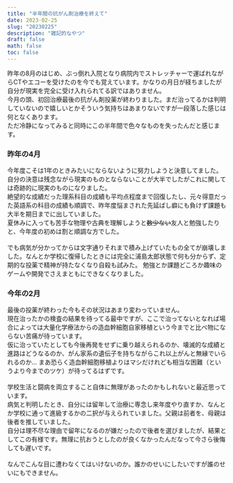 ```yaml
---
title: "半年間の抗がん剤治療を終えて"
date: 2023-02-25
slug: "20230225"
description: "雑記的なやつ"
draft: false
math: false
toc: false
---
```


昨年の8月のはじめ、ぶっ倒れ入院となり病院内でストレッチャーで運ばれながらCTやエコーを受けたのを今でも覚えています。かなりの月日が経ちましたが自分が現実を完全に受け入れられてる訳ではありません。  
今月の頭、初回治療最後の抗がん剤投薬が終わりました。まだ治ってるかは判明していないので嬉しいとかそういう気持ちはあまりないですが一段落した感じは何となくあります。  
ただ冷静になってみると同時にこの半年間で色々なものを失ったんだと感じます。

### 昨年の4月
今年度こそは1年のときみたいにならないように努力しようと決意してました。自分の決意は残念ながら現実のものとならないことが大半でしたがこれに関しては奇跡的に現実のものになりました。  
絶望的な成績だった理系科目の成績も平均点程度まで回復したし、元々得意だった英語系の科目の成績も順調で、昨年度悩まされた先延ばし癖にも負けず課題も大半を期日までに出していました。  
夏休みに入っても苦手な物理や古典を理解しようと~~数少ない~~友人と勉強したりと、今年度の初めは割と順調な方でした。<br><br>
でも病気が分かってからは文字通りそれまで積み上げていたもの全てが崩壊しました。なんとか学校に復帰したときには完全に浦島太郎状態で何も分からず、定期的な投薬で精神が持たなくなり自殺も試みた。
勉強とか課題どころか趣味のゲームや開発でさえまともにできなくなりました。

### 今年の2月
最後の投薬が終わった今もその状況はあまり変わっていません。  
現在治ったかの検査の結果を待ってる最中ですが、ここで治ってないとなれば場合によっては大量化学療法からの造血幹細胞自家移植という今までと比べ物にならない苦痛が待っています。  
仮に治っていたとしても今後再発をせずに乗り越えられるのか、壊滅的な成績と進路はどうなるのか、がん家系の遺伝子を持ちながらこれ以上がんと無縁でいられるのか... 
まあ恐らく造血幹細胞移植よりはマシだけれども相当な困難（というより今までのツケ）が待ってるはずです。<br><br>
学校生活と闘病を両立すること自体に無理があったのかもしれないと最近思っています。  
病気と判明したとき、自分には留年して治療に専念し来年度やり直すか、なんとか学校に通って進級するかの二択が与えられていました。父親は前者を、母親は後者を推していました。  
自分は理不尽な理由で留年になるのが嫌だったので後者を選びましたが、結果としてこの有様です。無理に抗おうとしたのが良くなかったんだなって今さら後悔しても遅いです。<br><br>
なんでこんな目に遭わなくてはいけないのか。誰かのせいにしたいですが誰のせいにもできません。

